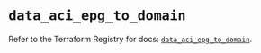 # `data_aci_epg_to_domain`

Refer to the Terraform Registry for docs: [`data_aci_epg_to_domain`](https://registry.terraform.io/providers/ciscodevnet/aci/2.17.0/docs/data-sources/epg_to_domain).
